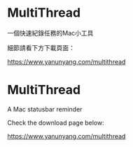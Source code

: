 # MultiThread
一個快速紀錄任務的Mac小工具

細節請看下方下載頁面：

https://www.yanunyang.com/multithread

# MultiThread
A Mac statusbar reminder

Check the download page below:

https://www.yanunyang.com/multithread
